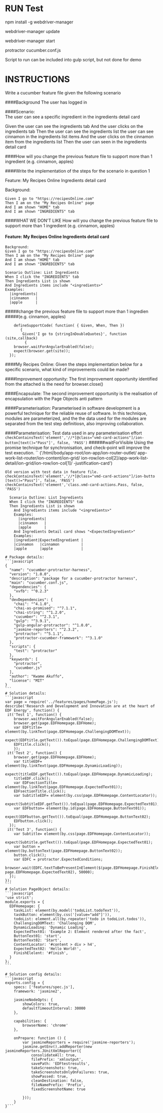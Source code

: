 # RUN Test
npm install -g webdriver-manager

webdriver-manager update

webdriver-manager start

protractor cucumber.conf.js 

Script to run can be included into gulp script, but not done for demo

# INSTRUCTIONS
Write a cucumber feature file given the following scenario

####Background
The user has logged in

####Scenario:       
    The user can see a specific ingredient in the ingredients detail card

Given the user can see the ingredients tab
And the user clicks on the ingredients tab
Then the user can see the ingredients list
the user can see cinnamon in the ingredients list items And the user clicks on the cinnamon item from the ingredients list Then the user can seen in the ingredients detail card

####How will you change the previous feature file to support more than 1 ingredient (e.g. cinnamon, apples)

####Write the implementation of the steps for the scenario in question 1

Feature: My Recipes Online Ingredients detail card
  
  Background:

    Given I go to "https://recipesOnline.com"
    Then I am on the "My Recipes Online" page
    And I am shown "HOME" tab
    And I am shown "INGREDIENTS" tab
 
####WHAT WE DON'T LIKE
How will you change the previous feature file to support more than 1 ingredient (e.g. cinnamon, apples)

#### Feature: My Recipes Online Ingredients detail card
    
    Background:
    Given I go to "https://recipesOnline.com"
    Then I am on the "My Recipes Online" page
    And I am shown "HOME" tab
    And I am shown "INGREDIENTS" tab
    
    Scenario Outline: List Ingredients
    When I click the "INGREDIENTS" tab
    Then Ingredients List is shown
    And Ingredients items include "<ingredients>"
    Examples:
      |ingredients|
      |cinnamon   |
      |apple      |


#####change the previous feature file to support more than 1 ingredien
#####(e.g. cinnamon, apples)
````
    defineSupportCode( function( { Given, When, Then }) 
       {
        Given('I go to {stringInDoubleQuotes}', function (site,callback)      
         {
    browser.waitForAngularEnabled(false);
    expect(browser.get(site));
  });
  ````
####My Recipes Online:
Given the steps implementation below for a specific scenario, what
kind of improvements could be made?

####Improvement opportunity:
The first improvement opportunity identified from the attached is the
need for browser.close()

####Encapsulate:
The second improvement opportunity is the realisation of encapsulation
with the Page Objects anti pattern

####Parameterisation:
Parameterised in software development is a powerful technique for the reliable reuse of software. In this technique, modules are parameterized, and the the data used for the modules are separated
from the test step definitiosn, also improving collaboration. 

####Parameterisation:
Test data used in any parameterisation effort 
``
checkContainsText('element','//*[@class="vmd-card-actions"]/ion-button[text()="Pass"]', false, 'PASS')
``
######waitForVisible
Using the promise technique for synchronisation, and check-point will improve the test execution.
``
('/html/body/app-root/ion-app/ion-router-outlet/
app-work-list-router/ion-content/ion-grid/
ion-row/ion-col[2]/app-work-list-detail/ion-grid/ion-row/ion-col[1]/
-justification-card')

``
Old version with test data in feature file.
checkContainsText('element','//*[@class="vmd-card-actions"]/ion-butto
[text()="Pass"]', false, 'PASS')
checkContainsText('element','class.vmd-card-actions.Pass, false, 'PASS')
``
```` Feature: 
  Scenario Outline: List Ingredients
  When I click the "INGREDIENTS" tab
  Then Ingredients List is shown
    And Ingredients items include "<ingredients>"
    Examples:
      |ingredients|
      |cinnamon   |
      |apple      |
    And Ingredients Detail card shows "<ExpectedIngredient>"
    Examples:
    |ingredient|ExpectedIngredient |
    |cinnamon   |cinnamon          |
    |apple      |apple             |

# Package details:
```javascript
{
  "name": "cucumber-protractor-harness",
  "version": "1.0.0",
  "description": "package for a cucumber-protractor harness",
  "main": "cucumber.conf.js",
  "dependencies": {
    "xvfb": "^0.2.3"
  },
  "devDependencies": {
    "chai": "^4.1.0",
    "chai-as-promised": "^7.1.1",
    "chai-string": "^1.2.0",
    "cucumber": "^2.3.1",
    "gulp": "^3.9.1",
    "gulp-angular-protractor": "^1.0.0",
    "jasmine-reporters": "^2.3.2",
    "protractor": "^5.1.1",
    "protractor-cucumber-framework": "^3.1.0"
  },
  "scripts": {
    "test": "protractor"
  },
  "keywords": [
    "protractor",
    "cucumber.js"
  ],
  "author": "Kwame Akuffo",
  "license": "MIT"
}
```
# Solution details:
```javascript
var page = require('../features/pages/homePage.js');
describe('Research and Development and Innovation are at the heart of EDF Energy', function() {
 it('Test 1', function() {
    browser.waitForAngularEnabled(false);
    browser.get(page.EDFHomepage.EDFHome);
    var EDFtitle= element(by.linkText(page.EDFHomepage.ChallengingDOMText));
    expect(EDFtitle.getText()).toEqual(page.EDFHomepage.ChallengingDOMText);
    EDFtitle.click();
    });
 it('Test 2', function() {
    browser.get(page.EDFHomepage.EDFHome);
    var titleEDF= element(by.linkText(page.EDFHomepage.DynamicLoading));
    expect(titleEDF.getText()).toEqual(page.EDFHomepage.DynamicLoading);
    titleEDF.click();
    var EDFsectionTitle= element(by.linkText(page.EDFHomepage.ExpectedText01));
    EDFsectionTitle.click();
    var SubtitleEDF= element(by.css(page.EDFHomepage.ContentLocator));
    expect(SubtitleEDF.getText()).toEqual(page.EDFHomepage.ExpectedText01);
    var EDFbutton= element(by.id(page.EDFHomepage.ButtonText01));
    expect(EDFbutton.getText()).toEqual(page.EDFHomepage.ButtonText02);
    EDFbutton.click();
  });
 it('Test 3', function() {
    var Subtitle= element(by.css(page.EDFHomepage.ContentLocator));
    expect(Subtitle.getText()).toEqual(page.EDFHomepage.ExpectedText01);
    var button = element(by.buttonText(page.EDFHomepage.ButtonText02));
    button.click();
    var EDFC = protractor.ExpectedConditions;
    browser.wait(EDFC.textToBePresentInElement($(page.EDFHomepage.FinishElelent), page.EDFHomepage.ExpectedText02), 50000);
  });
});
```
# Solution PageObject details:
```javascript
'use strict';
module.exports = {
  EDFHomepage: {
    taskList: element(by.model('todoList.todoText')),
    taskButton: element(by.css('[value="add"]')),
    todoList: element.all(by.repeater('todo in todoList.todos')),
    ChallengingDOMText: 'Challenging DOM',
    DynamicLoading: 'Dynamic Loading',
    ExpectedText01: 'Example 2: Element rendered after the fact',
    ButtonText01: 'start',
    ButtonText02: 'Start',
    ContentLocator: '#content > div > h4',
    ExpectedText02: 'Hello World!',
    FinishElelent: '#finish',
  }
};
```

# Solution config details:
```javascript
exports.config = {
    specs: ['features/spec.js'],
    framework: 'jasmine2',

    jasmineNodeOpts: {
        showColors: true,
        defaultTimeoutInterval: 30000
    },

    capabilities: {
        browserName: 'chrome'
    },

    onPrepare: function () {
        var jasmineReporters = require('jasmine-reporters');
        jasmine.getEnv().addReporter(new jasmineReporters.JUnitXmlReporter({
            consolidateAll: true,
            filePrefix: 'xmloutput',
            savePath: 'EDFtestresults',
            takeScreenshots: true,
            takeScreenshotsOnlyOnFailures: true,
            showPassed: true,
            cleanDestination: false,
            fileNamePrefix: 'Prefix',
            fixedScreenshotName: true

        }));
    }
}```

